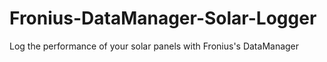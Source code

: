Fronius-DataManager-Solar-Logger
================================

Log the performance of your solar panels with Fronius's DataManager
